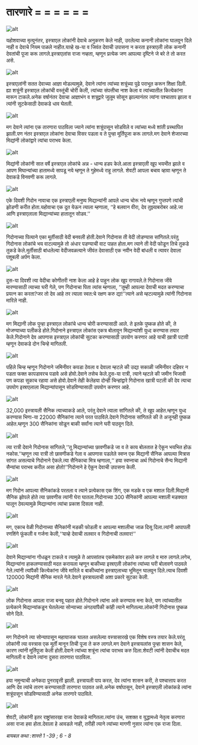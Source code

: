 # तारणारे = = = = = =

![alt](https://cdn.door43.org/obs/jpg/360px/obs-en-16-01.jpg)

यहोशवाच्या मृत्युनंतर, इस्त्राएल लोकांनी देवाचे अनुकरण केले नाही, उरलेल्या कनानी लोकांना घालवून दिले नाही व देवाचे नियम पाळले नाहीत.याव्हे ख-या व जिवंत देवाची उपासना न करता इस्त्राएली लोक कनानी देवतांची पूजा करू लागले.इस्त्राएलांस राजा नव्हता, म्हणून प्रत्येक जण आपल्या दृष्टिने जे बरे ते तो करत असे.

![alt](https://cdn.door43.org/obs/jpg/360px/obs-en-16-02.jpg)

इस्त्राएलांनी सतत देवाच्या आज्ञा मोडल्यामुळे, देवाने त्यांना त्यांच्या शत्रूंच्या पुढे पराभूत करून शिक्षा दिली. ह्या शत्रूंनी इस्त्राएल लोकांची वस्तूंची चोरी केली, त्यांच्या संपत्तीचा नाश केला व त्यांच्यातील कित्येकांना मारून टाकले.अनेक वर्षानंतर देवाचा आज्ञाभंग व शत्रूद्वारे जुलूम सोसून झाल्यानंतर त्यांना पश्चाताप झाला व त्यांनी सुटकेसाठी देवाकडे धाव घेतली.

![alt](https://cdn.door43.org/obs/jpg/360px/obs-en-16-03.jpg)

मग देवाने त्यांना एक तारणारा पाठविला ज्याने त्यांना शत्रूंपासून सोडविले व त्यांच्या मध्ये शांती प्रस्थापित झाली.पण नंतर इस्त्राएल लोकांना देवाचा विसर पडला व ते पुन्हा मूर्तिपूजा करू लागले.मग देवाने शेजारच्या मिद्यांनी लोकांद्वारे त्यांचा पराभव केला.

![alt](https://cdn.door43.org/obs/jpg/360px/obs-en-16-04.jpg)

मिद्यांनी लोकांनी सात वर्षे इस्त्राएल लोकांचे अन्न - धान्य हडप केले.आता इस्त्राएली खूप भयभीत झाले व आपण मिघान्यांच्या हातामध्ये सापडू नये म्हणून ते गुहेमध्ये राहू लागले.  ‌‌‌शेवटी आपला बचाव व्हावा म्हणून ते देवाकडे विनवणी करू लागले.

![alt](https://cdn.door43.org/obs/jpg/360px/obs-en-16-05.jpg)

‌‌‌एके दिवशी गिदोन नावाचा एक इस्त्राएली मनुष्य मिद्यान्यांनी आपले धान्य चोरू नये म्हणून गुप्तपणे त्यांची झोडणी करीत होता.‌‌‌यहोवाचा एक दूत येऊन त्याला म्हणाला, ‘‘हे बलवान वीरा, देव तुझ्याबरोबर आहे.‌‌‌जा आणि इस्त्राएलाला मिद्यान्यांच्या हातातून सोडव.’’

![alt](https://cdn.door43.org/obs/jpg/360px/obs-en-16-06.jpg)

‌‌‌गिदोनाच्या पित्याने एका मूर्तीसाठी वेदी बनवली होती.‌‌‌देवाने गिदोनास ती वेदी तोडण्यास सांगितले.‌‌‌‌‌‌परंतु गिदोनास लोकांचे भय वाटल्यामुळे तो अंधार पडण्याची वाट पाहत होता.‌‌‌मग त्याने ती वेदी फोडून तिचे तुकडे तुकडे केले.‌‌मुर्तीसाठी बांधलेल्या वेदीजवळ‌त्याने जीवंत देवासाठी एक नवीन वेदी बांधली व त्यावर देवाला पशूबली अर्पण केला.

![alt](https://cdn.door43.org/obs/jpg/360px/obs-en-16-07.jpg)

‌‌‌दुस-या दिवशी त्या वेदीचा कोणीतरी नाश केला आहे हे पाहून लोक खूप रागावले.‌‌‌ते गिदोनास जीवे मारण्यासाठी त्याच्या घरी गेले, पण गिदोनाचा पिता त्यांस म्हणाला, ‘‘तूम्ही आपल्या देवाची मदत करण्याचा प्रयत्न का करता?‌‌‌जर तो देव आहे तर त्याला स्वत:चे रक्षण करु द्या!’’‌‌‌त्याने असे म्हटल्यामुळे त्यांनी गिदोनास मारिले नाही.

![alt](https://cdn.door43.org/obs/jpg/360px/obs-en-16-08.jpg)

‌‌‌मग मिद्यानी लोक पुन्हा इस्त्राएल लोकांचे धान्य चोरी करण्यासाठी आले.
‌‌‌ते इतके पुष्कळ होते की, ते मोजण्याच्या पलीकडे होते.‌‌‌गिदोनाने इस्त्राएल लोकांस एकत्र बोलावून मिद्यान्यांशी युध्द करण्यास तयार केले.‌‌‌गिदोनाने देव आपणास इस्त्राएल लोकांची सुटका करण्यासाठी उपयोग करणार आहे याची खा़त्री पटावी म्हणून देवाकडे दोन चिन्हे मागितली.

![alt](https://cdn.door43.org/obs/jpg/360px/obs-en-16-09.jpg)

‌‌‌पहिले चिन्ह म्हणून गिदोनाने जमिनीवर कपडा ठेवला व  देवाला म्हटले की उद्या सकाळी जमिनीवर दहिवर न पडता फक्त कापडावरच पडावे असे होवो.‌‌‌देवाने तसेच केले.‌‌‌दुस-या रात्री, त्याने म्हटले की जमीन भिजावी पण कपडा सुकाच रहावा असे होवो.‌‌‌देवाने तेही केले‌‌‌हया दोन्ही चिन्हांद्वारे गिदोनास खात्री पटली की देव त्याचा उपयोग इस्राएलाला मिद्यान्यांपासून सोडविण्यासाठी उपयोग करणार आहे.

![alt](https://cdn.door43.org/obs/jpg/360px/obs-en-16-10.jpg)

‌‌‌32,000 इस्त्रायली सैनिक त्याच्याकडे आले, परंतु देवाने त्याला सांगितले की, ते खूप आहेत.‌‌‌म्हणून युध्द करण्यास भिणा-या  22000 सैनिकांना त्याने परत पाठविले.‌‌‌देवाने गिदोनास सांगितले की ते अजूनही पुष्कळ आहेत.‌‌‌म्हणून 300 सैनिकांना सोडून बाकी सर्वांना त्याने घरी पाठवून दिले.

![alt](https://cdn.door43.org/obs/jpg/360px/obs-en-16-11.jpg)

‌‌‌त्या रात्री देवाने गिदोनास सांगितले,‘‘तू मिद्यान्यांच्या छावणीकडे जा व ते काय बोलतात हे ऐकून भयभित होऊ नकोस.’’‌‌‌म्हणून त्या रात्री तो छावणीकडे गेला व आपणास पडलेले स्वप्न एक मिद्यानी सैनिक आपल्या मित्रास सांगत असल्याचे गिदोनाने ऐकले.‌‌‌त्या सैनिकाचा मित्र म्हणाला,‘‘ हया स्वप्नाचा अर्थ गिदोनाचे सैन्य मिद्यानी सैन्यांचा पराभव करील असा होतो!’’‌‌‌गिदोनाने हे ऐकून देवाची उपासना केली.

![alt](https://cdn.door43.org/obs/jpg/360px/obs-en-16-12.jpg)

‌‌‌मग गिदोन आपल्या सैनिकांकडे परतला व त्याने प्रत्येकास एक शिंग, एक मडके व एक मशाल दिली.‌‌‌मिद्यानी सैनिक झोपले होते त्या छावणीस त्यांनी घेरा घातला.गिदोनाच्या 300 सैनिकांनी आपल्या मशाली मडक्यात घालून ठेवल्यामुळे मिद्यान्यांना त्यांचा प्रकाश दिसला नाही.

![alt](https://cdn.door43.org/obs/jpg/360px/obs-en-16-13.jpg)

‌‌‌मग, एकाच वेळी गिदोनाच्या सैनिकांनी मडकी फोडली व आपल्या मशालीचा जाळ दिसू दिला.‌‌‌त्यांनी आपापली रणशिंगे फूंकली व गर्जना केली,‘‘याव्हे देवाची तलवार व गिदोनाची तलवार!’’

![alt](https://cdn.door43.org/obs/jpg/360px/obs-en-16-14.jpg)

‌‌‌देवाने मिद्यान्यांना गोंधळून टाकले व त्यामुळे ते आपसांतच एकमेकांवर हल्ले करु लागले व मारु लागले.‌‌‌लगेच, मिद्यान्यांना हाकलण्यासाठी मदत करायला म्हणून बाकीच्या इस्राएली लोकांना त्यांच्या घरी बोलावणे पाठवले गेले.‌‌‌त्यांनी त्यांपैकी कित्येकांना जीवे मारिले व बाकीच्यांना इस्त्राएलाच्या भूमितून घालवून दिले.‌‌‌त्याच दिवशी 120000 मिद्यांनी सैनिक मारले गेले.‌‌‌देवाने इस्त्रायलाची अशा प्रकारे सुटका केली.

![alt](https://cdn.door43.org/obs/jpg/360px/obs-en-16-15.jpg)

‌‌‌लोक गिदोनास आपला राजा बनवू पहात होते.‌‌‌गिदोनाने त्यांना असे करण्यास मना केले, पण त्यांच्यातील प्रत्येकाने  मिद्यान्यांकडून घेतलेल्या सोन्याच्या अंगठयांपैकी कांही त्याने मागितल्या.‌‌‌लोकांनी गिदोनास पुष्कळ सोने दिले.

![alt](https://cdn.door43.org/obs/jpg/360px/obs-en-16-16.jpg)

‌‌‌मग गिदोनाने त्या सोन्यापासून महायाजक घालत असलेल्या वस्त्रासारखे एक विशेष वस्त्र तयार केले.‌‌‌परंतू लोकांनी त्या वस्त्रास एक मूर्ती मानून तिची पूजा ते करु लागले.‌‌‌मग देवाने इस्त्रायलांस पुन्हा शासन केले, कारण त्यांनी मूर्तिपूजा केली होती.‌‌‌देवाने त्यांच्या शत्रूंना त्यांचा पराभव करु दिला.‌‌‌शेवटी त्यांनी देवाचीच मदत मागितली व देवाने त्यांना दुसरा तारणारा पाठविला.

![alt](https://cdn.door43.org/obs/jpg/360px/obs-en-16-17.jpg)

‌‌‌हया नमुन्याची अनेकदा पुनरावृत्ती झाली. इस्त्रायली पाप करत, देव त्यांना शासन करी, ते पश्चात्ताप करत आणि देव त्यांचे तारण करण्यासाठी तारणारा पाठवत असे.‌‌‌अनेक वर्षापासून, देवाने इस्त्राएली लोकांकडे त्यांना शत्रूंपासून सोडविण्यासाठी अनेक तारणारे पाठविले.

![alt](https://cdn.door43.org/obs/jpg/360px/obs-en-16-18.jpg)

‌‌‌शेवटी, लोकांनी इतर राष्ट्रांसारखा राजा देवाकडे मागितला.‌‌‌त्यांना उंच, सशक्त व युद्धामध्ये नेतृत्व करणारा असा राजा हवा होता.‌‌‌देवाला हे आवडले नाही, तरीही त्याने त्यांच्या मागणी नुसार त्यांना एक राजा दिला.

_बायबल कथा :‌‌‌शास्ते 1 -39 ; 6 - 8_